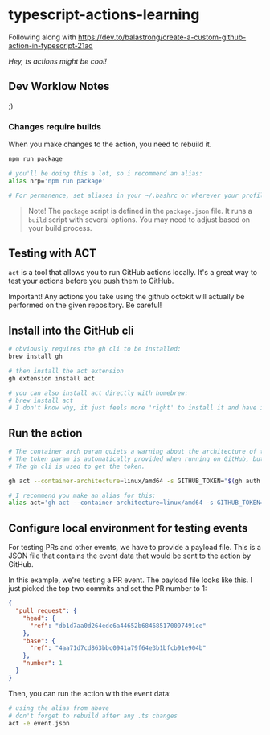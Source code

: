 # typescript-actions-learning

Following along with <https://dev.to/balastrong/create-a-custom-github-action-in-typescript-21ad>

_Hey, ts actions might be cool!_

## Dev Worklow Notes
;)

### Changes require builds

When you make changes to the action, you need to rebuild it.

```bash
npm run package

# you'll be doing this a lot, so i recommend an alias:
alias nrp='npm run package'

# For permanence, set aliases in your ~/.bashrc or wherever your profile is.
```

> Note! The `package` script is defined in the `package.json` file. It runs a `build` script with several options. You may need to adjust based on your build process.

## Testing with ACT
`act` is a tool that allows you to run GitHub actions locally. It's a great way to test your actions before you push them to GitHub.

Important! Any actions you take using the github octokit will actually be performed on the given repository. Be careful!

## Install into the GitHub cli

```bash
# obviously requires the gh cli to be installed:
brew install gh

# then install the act extension
gh extension install act

# you can also install act directly with homebrew:
# brew install act
# I don't know why, it just feels more 'right' to install it and have it coexist with gh
```

## Run the action

```bash
# The container arch param quiets a warning about the architecture of the act container on MacOS.
# The token param is automatically provided when running on GitHub, but you need to provide it locally.
# The gh cli is used to get the token.

gh act --container-architecture=linux/amd64 -s GITHUB_TOKEN="$(gh auth token)"

# I recommend you make an alias for this:
alias act='gh act --container-architecture=linux/amd64 -s GITHUB_TOKEN="$(gh auth token)"'
```

## Configure local environment for testing events

For testing PRs and other events, we have to provide a payload file. This is a JSON file that contains the event data that would be sent to the action by GitHub.

In this example, we're testing a PR event. The payload file looks like this. I just picked the top two commits and set the PR number to 1:

```json
{
  "pull_request": {
    "head": {
      "ref": "db1d7aa0d264edc6a44652b684685170097491ce"
    },
    "base": {
      "ref": "4aa71d7cd863bbc0941a79f64e3b1bfcb91e904b"
    },
    "number": 1
  }
}
```

Then, you can run the action with the event data:

```bash
# using the alias from above
# don't forget to rebuild after any .ts changes
act -e event.json
```
